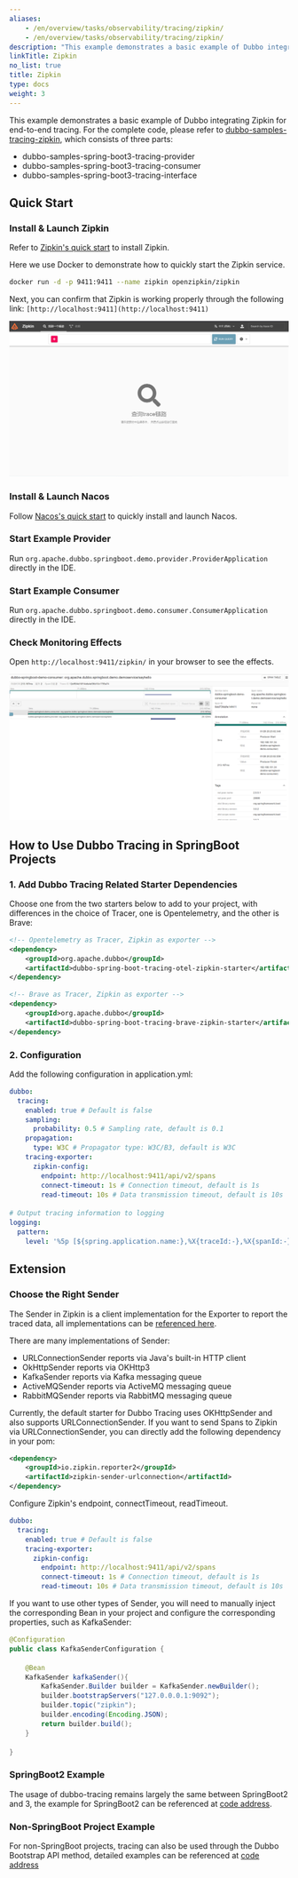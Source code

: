 ```yaml
---
aliases:
    - /en/overview/tasks/observability/tracing/zipkin/
    - /en/overview/tasks/observability/tracing/zipkin/
description: "This example demonstrates a basic example of Dubbo integrating Zipkin for end-to-end tracing."
linkTitle: Zipkin
no_list: true
title: Zipkin
type: docs
weight: 3
---
```


This example demonstrates a basic example of Dubbo integrating Zipkin for end-to-end tracing. For the complete code, please refer to <a href="https://github.com/apache/dubbo-samples/tree/master/4-governance/dubbo-samples-spring-boot3-tracing" target="_blank">dubbo-samples-tracing-zipkin</a>, which consists of three parts:

* dubbo-samples-spring-boot3-tracing-provider
* dubbo-samples-spring-boot3-tracing-consumer
* dubbo-samples-spring-boot3-tracing-interface

## Quick Start

### Install & Launch Zipkin

Refer to [Zipkin's quick start](https://zipkin.io/pages/quickstart.html) to install Zipkin.

Here we use Docker to demonstrate how to quickly start the Zipkin service.

```bash
docker run -d -p 9411:9411 --name zipkin openzipkin/zipkin
```

Next, you can confirm that Zipkin is working properly through the following link: `[http://localhost:9411](http://localhost:9411)`

![zipkin_home](/imgs/v3/tasks/observability/tracing/zipkin_home.png)

### Install & Launch Nacos

Follow [Nacos's quick start](https://nacos.io/zh-cn/docs/v2/quickstart/quick-start.html) to quickly install and launch Nacos.

### Start Example Provider

Run `org.apache.dubbo.springboot.demo.provider.ProviderApplication` directly in the IDE.

### Start Example Consumer

Run `org.apache.dubbo.springboot.demo.consumer.ConsumerApplication` directly in the IDE.

### Check Monitoring Effects

Open `http://localhost:9411/zipkin/` in your browser to see the effects.

![zipkin.png](/imgs/v3/tasks/observability/tracing/zipkin.png)

## How to Use Dubbo Tracing in SpringBoot Projects

### 1. Add Dubbo Tracing Related Starter Dependencies

Choose one from the two starters below to add to your project, with differences in the choice of Tracer, one is Opentelemetry, and the other is Brave:

```xml
<!-- Opentelemetry as Tracer, Zipkin as exporter -->
<dependency>
    <groupId>org.apache.dubbo</groupId>
    <artifactId>dubbo-spring-boot-tracing-otel-zipkin-starter</artifactId>
</dependency>
```

```xml
<!-- Brave as Tracer, Zipkin as exporter -->
<dependency>
    <groupId>org.apache.dubbo</groupId>
    <artifactId>dubbo-spring-boot-tracing-brave-zipkin-starter</artifactId>
</dependency>
```

### 2. Configuration

Add the following configuration in application.yml:

```yaml
dubbo:
  tracing:
    enabled: true # Default is false
    sampling:
      probability: 0.5 # Sampling rate, default is 0.1
    propagation:
      type: W3C # Propagator type: W3C/B3, default is W3C
    tracing-exporter:
      zipkin-config:
        endpoint: http://localhost:9411/api/v2/spans
        connect-timeout: 1s # Connection timeout, default is 1s
        read-timeout: 10s # Data transmission timeout, default is 10s

# Output tracing information to logging
logging:
  pattern:
    level: '%5p [${spring.application.name:},%X{traceId:-},%X{spanId:-}]'
```

## Extension

### Choose the Right Sender

The Sender in Zipkin is a client implementation for the Exporter to report the traced data, all implementations can be [referenced here](https://github.com/openzipkin/zipkin-reporter-java).

There are many implementations of Sender:

* URLConnectionSender reports via Java's built-in HTTP client
* OkHttpSender reports via OKHttp3
* KafkaSender reports via Kafka messaging queue
* ActiveMQSender reports via ActiveMQ messaging queue
* RabbitMQSender reports via RabbitMQ messaging queue

Currently, the default starter for Dubbo Tracing uses OKHttpSender and also supports URLConnectionSender. If you want to send Spans to Zipkin via URLConnectionSender, you can directly add the following dependency in your pom:

```xml
<dependency>
    <groupId>io.zipkin.reporter2</groupId>
    <artifactId>zipkin-sender-urlconnection</artifactId>
</dependency>
```

Configure Zipkin's endpoint, connectTimeout, readTimeout.

```yaml
dubbo:
  tracing:
    enabled: true # Default is false
    tracing-exporter:
      zipkin-config:
        endpoint: http://localhost:9411/api/v2/spans
        connect-timeout: 1s # Connection timeout, default is 1s
        read-timeout: 10s # Data transmission timeout, default is 10s
```

If you want to use other types of Sender, you will need to manually inject the corresponding Bean in your project and configure the corresponding properties, such as KafkaSender:

```java
@Configuration
public class KafkaSenderConfiguration {

    @Bean
    KafkaSender kafkaSender(){
        KafkaSender.Builder builder = KafkaSender.newBuilder();
        builder.bootstrapServers("127.0.0.0.1:9092");
        builder.topic("zipkin");
        builder.encoding(Encoding.JSON);
        return builder.build();
    }

}
```

### SpringBoot2 Example

The usage of dubbo-tracing remains largely the same between SpringBoot2 and 3, the example for SpringBoot2 can be referenced at [code address](https://github.com/conghuhu/dubbo-samples/tree/master/4-governance/dubbo-samples-tracing/dubbo-samples-spring-boot-tracing-zipkin).

### Non-SpringBoot Project Example

For non-SpringBoot projects, tracing can also be used through the Dubbo Bootstrap API method, detailed examples can be referenced at [code address](https://github.com/conghuhu/dubbo-samples/tree/master/4-governance/dubbo-samples-tracing/dubbo-sample-api-tracing-otel-zipkin)

